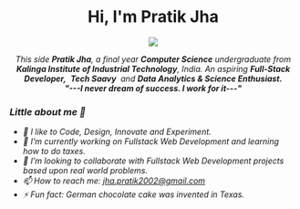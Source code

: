 <h1 align="center">Hi, I'm Pratik Jha</h1>
<p align="center">
  <a href="https://github.com/Ratheshan03/readme-typing-svg"><img src="https://readme-typing-svg.herokuapp.com?lines=Computer+Science+Undergraduate;Full+Stack+Developer;Problem+Solving+Geek;Data+Analystics+Enthusiast;Avid+Learner&center=true&width=500&height=50"></a>
</p>

<p align="center">
  <em>
    This side <b>Pratik Jha</b>, a final year <b>Computer Science</b> undergraduate from <b>Kalinga Institute of Industrial Technology</b>, India</a>.
    An aspiring <b>Full-Stack Developer,</b>&nbsp; <b>Tech Saavy</b>&nbsp; and <b> Data Analytics & Science Enthusiast.</b> 
  <br>
  <b><i>"---I never dream of success. I work for it---"</i></b>
</p>

<h3>Little about me 🧑</h3>

- 🧞 I like to Code, Design, Innovate and Experiment.
- 🔭 I’m currently working on Fullstack Web Development and learning how to do taxes.
- 👯 I’m looking to collaborate with Fullstack Web Development projects based upon real world problems.
- 📫 How to reach me: jha.pratik2002@gmail.com
- ⚡ Fun fact: German chocolate cake was invented in Texas.
<br>

<!---
Pratz29/Pratz29 is a ✨ special ✨ repository because its `README.md` (this file) appears on your GitHub profile.
You can click the Preview link to take a look at your changes.
--->

